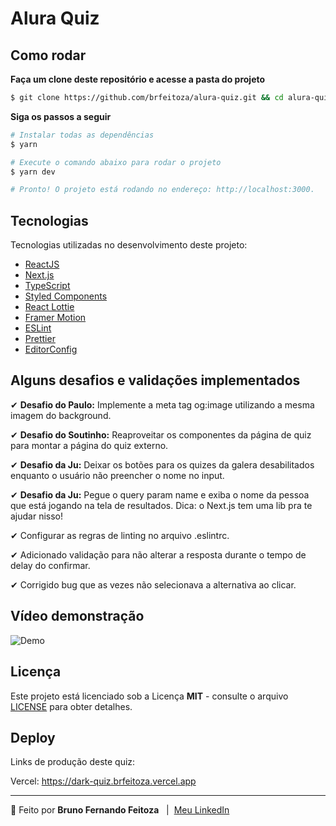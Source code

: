 # Alura Quiz

## Como rodar

**Faça um clone deste repositório e acesse a pasta do projeto**

```bash
$ git clone https://github.com/brfeitoza/alura-quiz.git && cd alura-quiz
```

**Siga os passos a seguir**

```bash
# Instalar todas as dependências
$ yarn

# Execute o comando abaixo para rodar o projeto
$ yarn dev

# Pronto! O projeto está rodando no endereço: http://localhost:3000.
```
## Tecnologias

Tecnologias utilizadas no desenvolvimento deste projeto:

- [ReactJS](https://pt-br.reactjs.org/)
- [Next.js](https://nextjs.org/)
- [TypeScript](https://www.typescriptlang.org/)
- [Styled Components](https://styled-components.com/)
- [React Lottie](https://www.npmjs.com/package/react-lottie)
- [Framer Motion](https://www.framer.com/motion/)
- [ESLint](https://eslint.org/)
- [Prettier](https://prettier.io/)
- [EditorConfig](https://editorconfig.org/)

## Alguns desafios e validações implementados
✔ **Desafio do Paulo:** Implemente a meta tag og:image utilizando a mesma imagem do background.

✔ **Desafio do Soutinho:**  Reaproveitar os componentes da página de quiz para montar a página do quiz externo.

✔ **Desafio da Ju:** Deixar os botões para os quizes da galera desabilitados enquanto o usuário não preencher o nome no input.

✔ **Desafio da Ju:** Pegue o query param name e exiba o nome da pessoa que está jogando na tela de resultados. Dica: o Next.js tem uma lib pra te ajudar nisso!

✔ Configurar as regras de linting no arquivo .eslintrc.

✔ Adicionado validação para não alterar a resposta durante o tempo de delay do confirmar.

✔ Corrigido bug que as vezes não selecionava a alternativa ao clicar.

## Vídeo demonstração

![Demo](./.github/img/demo.gif)

## Licença

Este projeto está licenciado sob a Licença **MIT** - consulte o arquivo [LICENSE](LICENSE) para obter detalhes.

## Deploy
Links de produção deste quiz:

Vercel: https://dark-quiz.brfeitoza.vercel.app

---

🚀 Feito por **Bruno Fernando Feitoza** &nbsp; | &nbsp;[Meu LinkedIn](https://www.linkedin.com/in/brfeitoza/)
